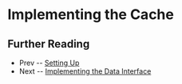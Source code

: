 Implementing the Cache
====

Further Reading
----

* Prev -- [Setting Up](intro.md)
* Next -- [Implementing the Data Interface](data.md)
